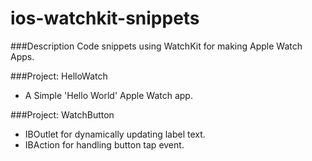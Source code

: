 # ios-watchkit-snippets

###Description
Code snippets using WatchKit for making Apple Watch Apps.

###Project: HelloWatch
* A Simple 'Hello World' Apple Watch app.

###Project: WatchButton
* IBOutlet for dynamically updating label text.
* IBAction for handling button tap event.






